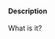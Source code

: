 #### Description

What is it?

<!-- #### JIRA Ticket -->

<!-- https://jira.test.local/browse/IA- -->
